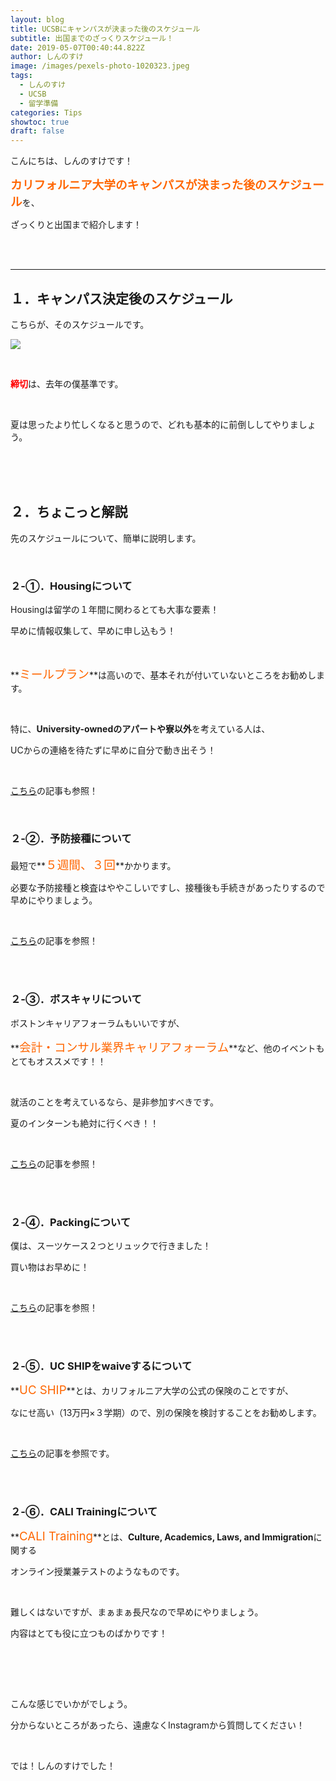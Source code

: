 ```yaml
---
layout: blog
title: UCSBにキャンパスが決まった後のスケジュール
subtitle: 出国までのざっくりスケジュール！
date: 2019-05-07T00:40:44.822Z
author: しんのすけ
image: /images/pexels-photo-1020323.jpeg
tags:
  - しんのすけ
  - UCSB
  - 留学準備
categories: Tips
showtoc: true
draft: false
---
```

こんにちは、しんのすけです！

**<span style="color: #ff6600; font-size: 14pt;">カリフォルニア大学のキャンパスが決まった後</span><span style="color: #ff6600; font-size: 14pt;">の</span>**<span style="color: #ff6600; font-size: 14pt;">**スケジュール**</span>を、

ざっくりと出国まで紹介します！

<br><br>

- - -

## １．キャンパス決定後のスケジュール

こちらが、そのスケジュールです。

![](https://www.ryugaku-real.com/wp-content/uploads/2019/05/schedule-1024x916.png)

<br>

<span style="color: #ff0000;">**締切**</span>は、去年の僕基準です。

<br>

夏は思ったより忙しくなると思うので、どれも基本的に前倒ししてやりましょう。

<br><br><br>

## ２．ちょこっと解説

先のスケジュールについて、簡単に説明します。

<br>

### ２-①．Housingについて

Housingは留学の１年間に関わるとても大事な要素！

早めに情報収集して、早めに申し込もう！

<br>

**<span style="font-size: 14pt; color: #ff6600;">ミールプラン</span>**は高いので、基本それが付いていないところをお勧めします。

<br>

特に、**University-ownedのアパートや寮以外**を考えている人は、

UCからの連絡を待たずに早めに自分で動き出そう！

<br>

[こちら](https://ucsb.tokyo/2019/04/29/2019-04-29-%E3%82%AB%E3%83%AA%E3%83%95%E3%82%A9%E3%83%AB%E3%83%8B%E3%82%A2%E5%A4%A7%E5%AD%A6%E3%82%B5%E3%83%B3%E3%82%BF%E3%83%90%E3%83%BC%E3%83%90%E3%83%A9%E6%A0%A1%E4%BA%A4%E6%8F%9B%E7%95%99%E5%AD%A6%E8%A8%98%E7%95%99%E5%AD%A6%E5%89%8D%E3%81%AB%E7%9F%A5%E3%81%A3%E3%81%A6%E3%81%8A%E3%81%8D%E3%81%9F%E3%81%8B%E3%81%A3%E3%81%9F%E3%81%93%E3%81%A8-%E3%83%8F%E3%82%A6%E3%82%B8%E3%83%B3%E3%82%B0%E7%B7%A8/)の記事も参照！

<br>

### ２-②．予防接種について

最短で**<span style="color: #ff6600; font-size: 14pt;">５週間、３回</span>**かかります。

必要な予防接種と検査はややこしいですし、接種後も手続きがあったりするので早めにやりましょう。

<br>

[こちら](https://ucsb.tokyo/2019/05/04/2019-05-04-ucsb%E3%81%AB%E6%9D%A5%E3%82%8B%E5%89%8D%E3%81%AE%E4%BA%88%E9%98%B2%E6%8E%A5%E7%A8%AE%E3%81%AB%E3%81%A4%E3%81%84%E3%81%A6/)の記事を参照！

<br><br>

### ２-③．ボスキャリについて

ボストンキャリアフォーラムもいいですが、

**<span style="color: #ff6600; font-size: 14pt;">会計・コンサル業界キャリアフォーラム</span>**など、他のイベントもとてもオススメです！！

<br>

就活のことを考えているなら、是非参加すべきです。

夏のインターンも絶対に行くべき！！

<br>

[こちら](https://ucsb.tokyo/2019/01/18/2019-01-17-%E4%BA%8C%E6%97%A5%E3%81%A7%E5%86%85%E5%AE%9Aget%E7%95%99%E5%AD%A6%E7%94%9F%E3%81%AE%E5%B0%B1%E6%B4%BB%E3%83%AC%E3%83%9D%E3%83%BC%E3%83%88la%E3%82%AD%E3%83%A3%E3%83%AA%E3%82%A2%E3%83%95%E3%82%A9%E3%83%BC%E3%83%A9%E3%83%A0%E5%AE%8C%E5%85%A8%E6%94%BB%E7%95%A5/)の記事を参照！

<br><br>

### ２-④．Packingについて

僕は、スーツケース２つとリュックで行きました！

買い物はお早めに！

<br>

[こちら](https://ucsb.tokyo/2019/05/05/2019-05-05-%E7%95%99%E5%AD%A6%E5%89%8D%E3%81%AEpacking%E6%8C%81%E3%81%A1%E7%89%A9%E3%81%AF%E4%BD%95%E3%81%8C%E5%BF%85%E8%A6%81/)の記事を参照！

<br><br>

### ２-⑤．UC SHIPをwaiveするについて

**<span style="font-size: 14pt; color: #ff6600;">UC SHIP</span>**とは、カリフォルニア大学の公式の保険のことですが、

なにせ高い（13万円×３学期）ので、別の保険を検討することをお勧めします。

<br>

[こちら](https://ucsb.tokyo/2019/05/03/2019-05-03-%E3%82%AB%E3%83%AA%E3%83%95%E3%82%A9%E3%83%AB%E3%83%8B%E3%82%A2%E5%A4%A7%E5%AD%A6%E3%82%B5%E3%83%B3%E3%82%BF%E3%83%90%E3%83%BC%E3%83%90%E3%83%A9%E6%A0%A1%E4%BA%A4%E6%8F%9B%E7%95%99%E5%AD%A6%E8%A8%98%E7%95%99%E5%AD%A6%E5%89%8D%E3%81%AB%E7%9F%A5%E3%81%A3%E3%81%A6%E3%81%8A%E3%81%8D%E3%81%9F%E3%81%8B%E3%81%A3%E3%81%9F%E3%81%93%E3%81%A8-%E3%81%8A%E9%87%91%E7%B7%A8/)の記事を参照です。

<br><br>

### ２-⑥．CALI Trainingについて

**<span style="font-size: 14pt; color: #ff6600;">CALI Training</span>**とは、**Culture, Academics, Laws, and Immigration**に関する

オンライン授業兼テストのようなものです。

<br>

難しくはないですが、まぁまぁ長尺なので早めにやりましょう。

内容はとても役に立つものばかりです！

<br><br>

<br>

こんな感じでいかがでしょう。

分からないところがあったら、遠慮なくInstagramから質問してください！

<br>

では！しんのすけでした！

<br>
